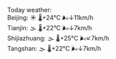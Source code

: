 Today weather:  
Beijing: ☀️ 🌡️+24°C 🌬️↓11km/h  
Tianjin: 🌫  🌡️+22°C 🌬️↓7km/h  
Shijiazhuang: 🌫  🌡️+25°C 🌬️↙7km/h  
Tangshan: 🌫  🌡️+22°C 🌬️↓7km/h  
